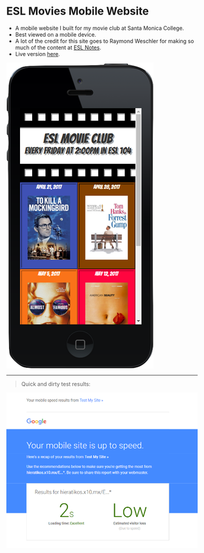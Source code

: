 # ESL Movies Mobile Website
* A mobile website I built for my movie club at Santa Monica College.
* Best viewed on a mobile device.
* A lot of the credit for this site goes to Raymond Weschler for making
  so much of the content at
  [ESL Notes](http://www.eslnotes.com/synopses.html).
 * Live version
  [here](http://hieratikos.x10.mx/ESLMovies/).

![MobileSite](images/MobileSite.png)

------------------------------------

> Quick and dirty test results:

![GoogleTestResults](images/GoogleTestResults.png)